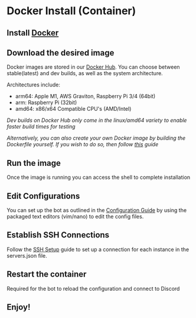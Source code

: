 # Docker Install (Container)

## Install [Docker](https://github.com/docker/cli)

## Download the desired image

Docker images are stored in our [Docker Hub](https://hub.docker.com/repository/docker/evinrwatson/reso-bot).
You can choose between stable(latest) and dev builds, as well as the system architecture.

Architectures include:
- arm64: Apple M1, AWS Graviton, Raspberry Pi 3/4 (64bit)
- arm: Raspberry Pi (32bit)
- amd64: x86/x64 Compatible CPU's (AMD/Intel)

*Dev builds on Docker Hub only come in the linux/amd64 variety to enable faster build times for testing*

*Alternatively, you can also create your own Docker image by building the Dockerfile yourself. If you wish to do so, then follow [this](https://docs.docker.com/engine/reference/commandline/build/) guide* 

## Run the image
Once the image is running you can access the shell to complete installation

## Edit Configurations
You can set up the bot as outlined in the [Configuration Guide](Configuration.MD) by using the packaged
text editors (vim/nano) to edit the config files.

## Establish SSH Connections
Follow the [SSH Setup](SSH_Setup.MD) guide to set up a connection for each instance in the servers.json file.

## Restart the container
Required for the bot to reload the configuration and connect to Discord

## Enjoy!
